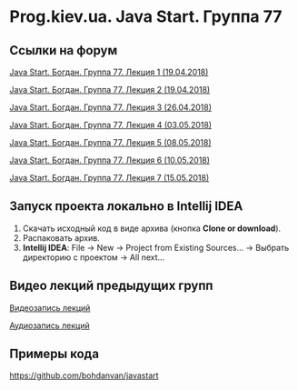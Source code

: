 Prog.kiev.ua. Java Start. Группа 77
===

## Cсылки на форум

[Java Start. Богдан. Группа 77. Лекция 1 (19.04.2018)](https://prog.kiev.ua/forum/index.php/topic,3584.0.html)

[Java Start. Богдан. Группа 77. Лекция 2 (19.04.2018)](https://prog.kiev.ua/forum/index.php/topic,3594.0.html)

[Java Start. Богдан. Группа 77. Лекция 3 (26.04.2018)](https://prog.kiev.ua/forum/index.php/topic,3599.0.html)

[Java Start. Богдан. Группа 77. Лекция 4 (03.05.2018)](https://prog.kiev.ua/forum/index.php/topic,3605.0.html)

[Java Start. Богдан. Группа 77. Лекция 5 (08.05.2018)](https://prog.kiev.ua/forum/index.php/topic,3612.0.html)

[Java Start. Богдан. Группа 77. Лекция 6 (10.05.2018)](https://prog.kiev.ua/forum/index.php/topic,3617.0.html)

[Java Start. Богдан. Группа 77. Лекция 7 (15.05.2018)](https://prog.kiev.ua/forum/index.php/topic,3627.0.html)

## Запуск проекта локально в Intellij IDEA

1. Скачать исходный код в виде архива (кнопка **Clone or download**).
2. Распаковать архив.
3. **Intellij IDEA**: File -> New -> Project from Existing Sources... -> Выбрать директорию с проектом -> All next...

## Видео лекций предыдущих групп

[Видеозапись лекций](https://mega.nz/#F!SRclnQQT)

[Аудиозапиcь лекций](https://mega.nz/#F!GY8UjTBS)

## Примеры кода

https://github.com/bohdanvan/javastart
